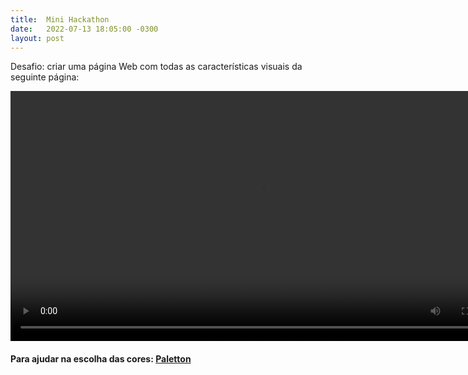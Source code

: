 ```yaml
---
title:  Mini Hackathon
date:   2022-07-13 18:05:00 -0300
layout: post
---
```


Desafio: criar uma página Web com todas as características visuais da seguinte página:

<video width="800px" controls autoplay>
<source src="/fundpweb/files/mini-hackathon/exercicio_prog_web.m4v" type="video/mp4">
<source src="/fundpweb/files/mini-hackathon/exercicio_prog_web.mp4" type="video/mp4">
Your browser does not support the video tag.
</video>

<br>

#### Para ajudar na escolha das cores: <a href='https://paletton.com'>Paletton</a>

